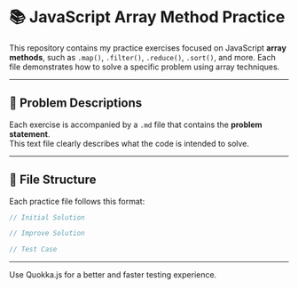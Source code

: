 # 📚 JavaScript Array Method Practice

This repository contains my practice exercises focused on JavaScript **array methods**, such as `.map()`, `.filter()`, `.reduce()`, `.sort()`, and more. Each file demonstrates how to solve a specific problem using array techniques.

---

## 📄 Problem Descriptions

Each exercise is accompanied by a `.md` file that contains the **problem statement**.  
This text file clearly describes what the code is intended to solve.

---

## 📂 File Structure

Each practice file follows this format:

```js
// Initial Solution

// Improve Solution

// Test Case
```


---

Use Quokka.js for a better and faster testing experience.